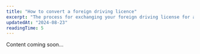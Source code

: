 ```yaml
---
title: "How to convert a foreign driving licence"
excerpt: "The process for exchanging your foreign driving license for a Czech one."
updatedAt: "2024-08-23"
readingTime: 5
---
```


Content coming soon...
